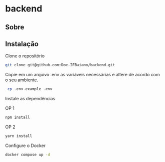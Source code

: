# backend

## Sobre

## Instalação

Clone o repositório
 ```bash
 git clone git@github.com:Doe-IFBaiano/backend.git
 ```
 
 Copie em um arquivo .env as variáveis necessárias e altere de acordo com o seu ambiente.
 ```bash
  cp .env.example .env

 ```
 Instale as dependências

 OP 1
 
 ```bash
 npm install

 ```

 OP 2

 ```bash
 yarn install
 ```

Configure o Docker

 ```bash
docker compose up -d
 ```


